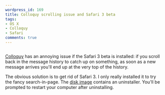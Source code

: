 ```yaml
---
wordpress_id: 169
title: Colloquy scrolling issue and Safari 3 beta
tags:
- OS X
- Colloquy
- Safari
comments: true
---
```

<p class="center"><img src="https://henrik.nyh.se/uploads/colloquy-safari3_issue.png" alt="" /></p>

<a href="http://colloquy.info/">Colloquy</a> has an annoying issue if the Safari 3 beta is installed: if you scroll back in the message history to catch up on something, as soon as a new message arrives you'll end up at the very top of the history.

The obvious solution is to get rid of Safari 3. I only really installed it to try the fancy search-in-page. The <a href="http://www.apple.com/safari/download/">disk image</a> contains an uninstaller. You'll be prompted to restart your computer after uninstalling.

